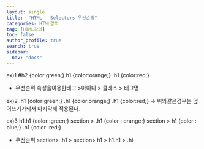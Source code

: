 ```yaml
---
layout: single
title:  "HTML - Selectors 우선순위"
categories: HTML강의
tag: [HTML강의]
toc: false
author_profile: true
search: true
sidebar:
  nav: "docs"
---
```


ex)1
#h2 {color:green;}
h1 {color:orange;}
.h1 {color:red;}
- 우선순위
속성을이용한태그 >아이디 > 클래스 > 태그명

ex)2
.h1 {color:green;}
.h1 {color:orange;}
.h1 {color:red;}
-> 위와같은경우는 덮어쓰기가되서 마지막께 적용된다. 

ex)3
h1.h1 {color :green;}
section > .h1 {color : orange;}
section > h1 {color : blue;}
.h1 {color :red;}
- 우선순위
section> .h1  >  section> h1   > h1.h1   > .hi
  

